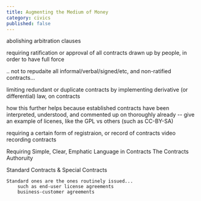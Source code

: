 ```yaml
---
title: Augmenting the Medium of Money
category: civics
published: false
---
```


abolishing arbitration clauses

requiring ratification or approval of all contracts 
drawn up by people, in order to have full force

.. not to repudaite all informal/verbal/signed/etc, and 
non-ratified contracts...

limiting redundant or duplicate contracts by implementing 
derivative (or differential) law, on contracts

how this further helps because established contracts 
have been interpreted, understood, and commented up on 
thoroughly already -- give an example of licenes, like 
the GPL vs others (such as CC-BY-SA)

requiring a certain form of registraion, or record of contracts
    video recording contracts


Requiring Simple, Clear, Emphatic Language in Contracts
    The Contracts Authoruity


Standard Contracts & Special Contracts

    Standard ones are the ones routinely issued...
        such as end-user license agreements
        business-customer agreements

